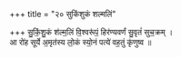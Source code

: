 +++
title = "२० सुकिंशुकं शल्मलिं"

+++
सु॒किं॒शु॒कं श॑ल्म॒लिं वि॒श्वरू॑पं॒ हिर॑ण्यवर्णं सु॒वृतं॑ सुच॒क्रम् ।  
आ रो॑ह सूर्ये अ॒मृत॑स्य लो॒कं स्यो॒नं पत्ये॑ वह॒तुं कृ॑णुष्व ॥